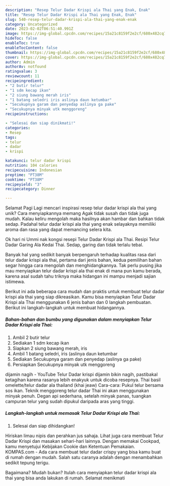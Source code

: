 ```yaml
---
description: "Resep Telur Dadar Krispi ala Thai yang Enak, Enak"
title: "Resep Telur Dadar Krispi ala Thai yang Enak, Enak"
slug: 540-resep-telur-dadar-krispi-ala-thai-yang-enak-enak
category: Uncategorized
date: 2023-02-02T06:51:40.991Z
image: https://img-global.cpcdn.com/recipes/15a21c8159f2e2cf/680x482cq70/telur-dadar-krispi-ala-thai-foto-resep-utama.jpg
hideToc: false
enableToc: true
enableTocContent: false
thumbnail: https://img-global.cpcdn.com/recipes/15a21c8159f2e2cf/680x482cq70/telur-dadar-krispi-ala-thai-foto-resep-utama.jpg
cover: https://img-global.cpcdn.com/recipes/15a21c8159f2e2cf/680x482cq70/telur-dadar-krispi-ala-thai-foto-resep-utama.jpg
author: Admin
authorAv: notfound
ratingvalue: 3
reviewcount: 11
recipeingredient:
- "2 butir telur"
- "1 sdm kecap ikan"
- "2 siung bawang merah iris"
- "1 batang seledri iris aslinya daun ketumbar"
- "Secukupnya garam dan penyedap aslinya ga pake"
- "Secukupnya minyak utk menggoreng"
recipeinstructions:

- "Selesai dan siap dinikmati!"
categories:
- Resep
tags:
- telur
- dadar
- krispi

katakunci: telur dadar krispi 
nutrition: 104 calories
recipecuisine: Indonesian
preptime: "PT38M"
cooktime: "PT38M"
recipeyield: "3"
recipecategory: Dinner

---
```



Selamat Pagi Lagi mencari inspirasi resep telur dadar krispi ala thai yang unik? Cara menyiapkannya memang Agak tidak susah dan tidak juga mudah. Kalau keliru mengolah maka hasilnya akan hambar dan bahkan tidak sedap. Padahal telur dadar krispi ala thai yang enak selayaknya memiliki aroma dan rasa yang dapat memancing selera kita.


Ok hari ni Ummi nak kongsi resepi Telur Dadar Krispi ala Thai. Resipi Telur Dadar Garing Ala Kedai Thai. Sedap, garing dan tidak terlalu tebal.

Banyak hal yang sedikit banyak berpengaruh terhadap kualitas rasa dari telur dadar krispi ala thai, pertama dari jenis bahan, kedua pemilihan bahan segar hingga cara mengolah dan menghidangkannya. Tak perlu pusing jika mau menyiapkan telur dadar krispi ala thai enak di mana pun kamu berada, karena asal sudah tahu triknya maka hidangan ini mampu menjadi sajian istimewa.


Berikut ini ada beberapa cara mudah dan praktis untuk membuat telur dadar krispi ala thai yang siap dikreasikan. Kamu bisa menyiapkan Telur Dadar Krispi ala Thai menggunakan 6 jenis bahan dan 0 langkah pembuatan. Berikut ini langkah-langkah untuk membuat hidangannya.

<!--inarticleads1-->

##### Bahan-bahan dan bumbu yang digunakan dalam menyiapkan Telur Dadar Krispi ala Thai:

1. Ambil 2 butir telur
1. Sediakan 1 sdm kecap ikan
1. Siapkan 2 siung bawang merah, iris
1. Ambil 1 batang seledri, iris (aslinya daun ketumbar
1. Sediakan Secukupnya garam dan penyedap (aslinya ga pake)
1. Persiapkan Secukupnya minyak utk menggoreng


dijamin nagih - YouTube Telur Dadar krispi dijamin bikin nagih, pastibakal ketagihan karena rasanya lebih enakyuk untuk dicoba resepnya. Thai basil omelette/telur dadar ala thailand (khai jeaw) Cara-cara: Pukul telur bersama sos ikan. Teknik menggoreng telur dadar Thai ini akan menggunakan minyak penuh. Degan api sederhana, setelah minyak panas, tuangkan campuran telur yang sudah dipukul daripada aras yang tinggi. 

<!--inarticleads2-->

##### Langkah-langkah untuk memasak Telur Dadar Krispi ala Thai:


1. Selesai dan siap dihidangkan!

Hiriskan limau nipis dan perahkan jus sahaja. Lihat juga cara membuat Telur Dadar Krispi dan masakan sehari-hari lainnya. Dengan memakai Cookpad, kamu menyetujui Kebijakan Cookie dan Ketentuan Pemakaian. KOMPAS.com - Ada cara membuat telur dadar crispy yang bisa kamu buat di rumah dengan mudah. Salah satu caranya adalah dengan menambahkan sedikit tepung terigu. 

Bagaimana? Mudah bukan? Itulah cara menyiapkan telur dadar krispi ala thai yang bisa anda lakukan di rumah. Selamat menikmati
